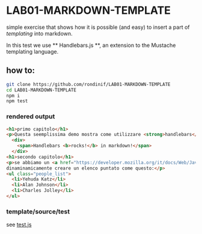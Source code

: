 # LAB01-MARKDOWN-TEMPLATE
simple exercise that shows how it is possible (and easy) to insert a part of *templating* into markdown.

In this test we use  ** Handlebars.js **, an extension to the Mustache templating language. 

## how to: 
``` sh
git clone https://github.com/rondinif/LAB01-MARKDOWN-TEMPLATE
cd LAB01-MARKDOWN-TEMPLATE
npm i
npm test
```
### rendered output
``` html 
<h1>primo capitolo</h1>
<p>Questa seemplissima demo mostra come utilizzare <strong>handlebars</strong> insieme a <strong>markdown</strong>, ed ora possiamo dire:</p>
  <div>
    <span>Handlebars <b>rocks!</b> in markdown!</span>
  </div>
<h1>secondo capitolo</h1>
<p>se abbiamo un <a href="https://developer.mozilla.org/it/docs/Web/JavaScript/Reference/Global_Objects/Array">Array</a> possiamo
dinaminamicamente creare un elenco puntato come questo:</p>
<ul class="people_list">
  <li>Yehuda Katz</li>
  <li>Alan Johnson</li>
  <li>Charles Jolley</li>
</ul>
```

### template/source/test 
see [test.js](./test.js)
